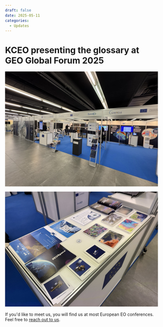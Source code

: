 ```yaml
---
draft: false 
date: 2025-05-11
categories:
  - Updates
---
```


# KCEO presenting the glossary at GEO Global Forum 2025

![](../../assets/geo_forum_2025_eu_booth.jpeg)

![](../../assets/geo_forum_2025_eu_booth_flyers.jpeg)

If you'd like to meet us, you will find us at most European EO conferences. Feel free to [reach out to us](../impressum).